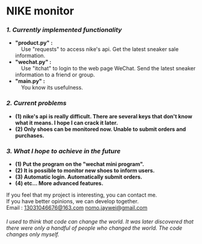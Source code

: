 # NIKE monitor
### *1. Currently implemented functionality*
* **"product.py" :** \
&nbsp;&nbsp;&nbsp;&nbsp;Use "requests" to access nike's api. Get the latest sneaker sale information.
* **"wechat.py" :** \
&nbsp;&nbsp;&nbsp;&nbsp;Use "itchat" to login to the web page WeChat. Send the latest sneaker information to a friend or group.
* **"main.py" :** \
&nbsp;&nbsp;&nbsp;&nbsp;You know its usefulness.

### *2. Current problems*
* **(1) nike's api is really difficult. There are several keys that don't know what it means. I hope I can crack it later.**
* **(2) Only shoes can be monitored now. Unable to submit orders and purchases.**

### *3. What I hope to achieve in the future*
* **(1) Put the program on the "wechat mini program".**
* **(2) It is possible to monitor new shoes to inform users.**
* **(3) Automatic login. Automatically submit orders.**
* **(4) etc... More advanced features.**

If you feel that my project is interesting, you can contact me.\
If you have better opinions, we can develop together.\
Email : 13031046676@163.com   nomo.jaywei@gmail.com

###### I used to think that code can change the world. It was later discovered that there were only a handful of people who changed the world. The code changes only myself.
